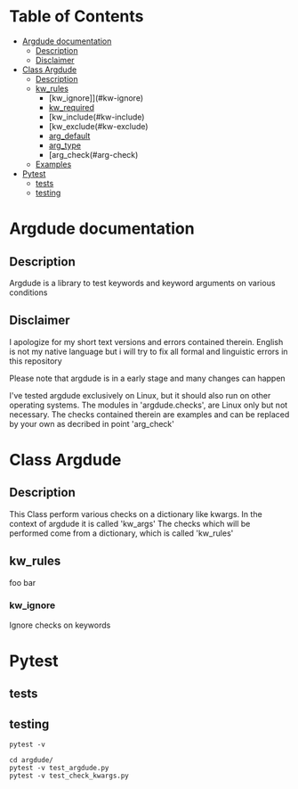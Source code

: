 
Table of Contents
=================

   * [Argdude documentation](#argdude-documentation)
      * [Description](#description)
      * [Disclaimer](#disclaimer)
   * [Class Argdude](#class-argdude)
      * [Description](#description-1)
      * [kw_rules](#kw_rules)
         * [kw_ignore]](#kw-ignore)
         * [kw_required](#kw-required)
         * [kw_include(#kw-include)
         * [kw_exclude(#kw-exclude)
         * [arg_default](#arg-default)
         * [arg_type](#arg-type)
         * [arg_check(#arg-check)
      * [Examples](#examples)
   * [Pytest](#tests)
      * [tests](#tests)
      * [testing](#testing)


# Argdude documentation

## Description
Argdude is a library to test keywords and keyword arguments on various conditions


## Disclaimer 
I apologize for my short text versions and errors contained therein.
English is not my native language but i will try to fix all formal and 
linguistic errors in this repository

Please note that argdude is in a early stage and many changes
can happen 

I've tested argdude exclusively on Linux, but it should also run on other
operating systems.
The modules in 'argdude.checks', are Linux only but not necessary. The checks 
contained therein are examples and can be replaced by your own as decribed in 
point 'arg_check'



# Class Argdude
## Description
This Class perform various checks on a dictionary like kwargs.
In the context of argdude it is called 'kw_args'
The checks which will be performed come from a dictionary,
which is called 'kw_rules'


## kw_rules
foo bar

### kw_ignore
Ignore checks on keywords





# Pytest

## tests

## testing
```
pytest -v

cd argdude/
pytest -v test_argdude.py
pytest -v test_check_kwargs.py
```

